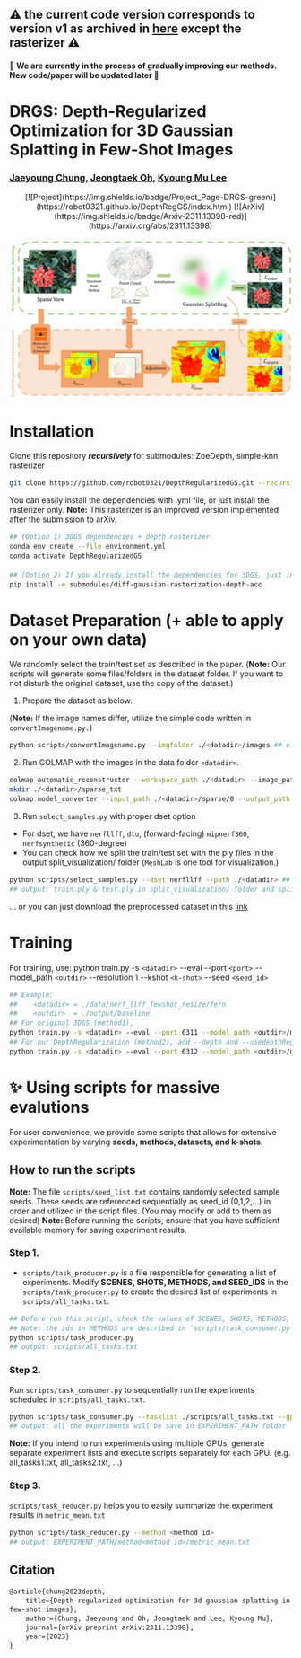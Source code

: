 ## :warning: the current code version corresponds to version v1 as archived in [here](https://arxiv.org/abs/2311.13398v1) except the rasterizer :warning:
#### :construction: We are currently in the process of gradually improving our methods. New code/paper will be updated later :construction: 


# DRGS: Depth-Regularized Optimization for 3D Gaussian Splatting in Few-Shot Images
### [Jaeyoung Chung](https://robot0321.github.io/), [Jeongtaek Oh](https://taekkii.github.io/), [Kyoung Mu Lee](https://cv.snu.ac.kr/index.php/~kmlee/)

<div align="center"> 
  [![Project](https://img.shields.io/badge/Project_Page-DRGS-green)](https://robot0321.github.io/DepthRegGS/index.html)
  [![ArXiv](https://img.shields.io/badge/Arxiv-2311.13398-red)](https://arxiv.org/abs/2311.13398) 
</div>

![DRGSmethod](assets/mainfig.jpg)

# Installation
Clone this repository ***recursively*** for submodules: ZoeDepth, simple-knn, rasterizer
~~~bash
git clone https://github.com/robot0321/DepthRegularizedGS.git --recursive
~~~

You can easily install the dependencies with .yml file, or just install the rasterizer only.
**Note:** This rasterizer is an improved version implemented after the submission to arXiv.
~~~bash
## (Option 1) 3DGS dependencies + depth rasterizer
conda env create --file environment.yml
conda activate DepthRegularizedGS

## (Option 2) If you already install the dependencies for 3DGS, just install the new (depth) rasterizer
pip install -e submodules/diff-gaussian-rasterization-depth-acc
~~~


# Dataset Preparation (+ able to apply on your own data)
We randomly select the train/test set as described in the paper. 
(**Note:** Our scripts will generate some files/folders in the dataset folder. If you want to not disturb the original dataset, use the copy of the dataset.)
1. Prepare the dataset as below. 

(**Note:** If the image names differ, utilize the simple code written in `convertImagename.py.`)
~~~bash
python scripts/convertImagename.py --imgfolder ./<datadir>/images ## e.g. ./data/nerf_llff_fewshot_resize/fern/images
~~~

2. Run COLMAP with the images in the data folder `<datadir>`.
~~~bash
colmap automatic_reconstructor --workspace_path ./<datadir> --image_path ./<datadir>/images --camera_model SIMPLE_PINHOLE --single_camera 1 --dense 0 --num_threads 8
mkdir ./<datadir>/sparse_txt
colmap model_converter --input_path ./<datadir>/sparse/0 --output_path ./<datadir>/sparse_txt --output_type TXT
~~~

3. Run `select_samples.py` with proper dset option 
* For dset, we have `nerfllff`, `dtu`, (forward-facing) `mipnerf360`, `nerfsynthetic` (360-degree)
* You can check how we split the train/test set with the ply files in the output split_visualization/ folder (`MeshLab` is one tool for visualization.)
~~~bash
python scripts/select_samples.py --dset nerfllff --path ./<datadir> ## e.g ./data/nerf_llff_fewshot_resize/fern
## output: train.ply & test.ply in split_visualization/ folder and split_index.json
~~~

... or you can just download the preprocessed dataset in this [link](https://drive.google.com/file/d/1iJW4zfIXBAqQc87gdb4V1nPqw8UKBy98/view?usp=sharing)


# Training
For training, use:
python train.py -s `<datadir>` --eval --port `<port>` --model_path `<outdir>` --resolution 1 --kshot `<k-shot>` --seed `<seed_id>`
~~~bash
## Example: 
##    <datadir> = ./data/nerf_llff_fewshot_resize/fern
##    <outdir>  = ./output/baseline
## For original 3DGS (method1),
python train.py -s <datadir> --eval --port 6311 --model_path <outdir>/method1 --resolution 1 --kshot 5 --seed 3
## For our DepthRegularization (method2), add --depth and --usedepthReg arguments
python train.py -s <datadir> --eval --port 6312 --model_path <outdir>/method2 --resolution 1 --kshot 5 --seed 3 --depth --usedepthReg
~~~


# :sparkles: Using scripts for massive evalutions
For user convenience, we provide some scripts that allows for extensive experimentation by varying **seeds, methods, datasets, and k-shots**.

## How to run the scripts
**Note:** The file `scripts/seed_list.txt` contains randomly selected sample seeds. These seeds are referenced sequentially as seed_id (0,1,2,...) in order and utilized in the script files. (You may modify or add to them as desired)
**Note:** Before running the scripts, ensure that you have sufficient available memory for saving experiment results.

### Step 1.
* `scripts/task_producer.py` is a file responsible for generating a list of experiments. Modify **SCENES, SHOTS, METHODS, and SEED_IDS** in the `scripts/task_producer.py` to create the desired list of experiments in `scripts/all_tasks.txt`.
~~~bash
## Before run this script, check the values of SCENES, SHOTS, METHODS, and SEED_IDS in the script.
## Note: the ids in METHODS are described in `scripts/task_consumer.py` 
python scripts/task_producer.py
## output: scripts/all_tasks.txt
~~~

### Step 2.
Run `scripts/task_consumer.py` to sequentially run the experiments scheduled in `scripts/all_tasks.txt`.
~~~bash
python scripts/task_consumer.py --tasklist ./scripts/all_tasks.txt --gpu 0
## output: all the experiments will be save in EXPERIMENT_PATH folder 
~~~
**Note:** If you intend to run experiments using multiple GPUs, generate separate experiment lists and execute scripts separately for each GPU. (e.g. all_tasks1.txt, all_tasks2.txt, ...)

### Step 3.
`scripts/task_reducer.py` helps you to easily summarize the experiment results in `metric_mean.txt`
~~~bash
python scripts/task_reducer.py --method <method id>
## output: EXPERIMENT_PATH/method<method id>/metric_mean.txt
~~~

<section class="section" id="BibTeX">
  <div class="container is-max-desktop content">
    <h2 class="title">Citation</h2>
    <pre><code>@article{chung2023depth,
    title={Depth-regularized optimization for 3d gaussian splatting in few-shot images},
    author={Chung, Jaeyoung and Oh, Jeongtaek and Lee, Kyoung Mu},
    journal={arXiv preprint arXiv:2311.13398},
    year={2023}
}</code></pre>
  </div>
</section>